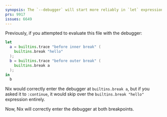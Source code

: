 ```yaml
---
synopsis: The `--debugger` will start more reliably in `let` expressions and function calls
prs: 9917
issues: 6649
---
```


Previously, if you attempted to evaluate this file with the debugger:

```nix
let
  a = builtins.trace "before inner break" (
    builtins.break "hello"
  );
  b = builtins.trace "before outer break" (
    builtins.break a
  );
in
  b
```

Nix would correctly enter the debugger at `builtins.break a`, but if you asked
it to `:continue`, it would skip over the `builtins.break "hello"` expression
entirely.

Now, Nix will correctly enter the debugger at both breakpoints.
